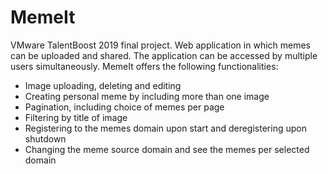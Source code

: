 # MemeIt

VMware TalentBoost 2019 final project. Web application in which
memes can be uploaded and shared. The application can be accessed by multiple users simultaneously.
MemeIt offers the following functionalities:
- Image uploading, deleting and editing
- Creating personal meme by including more than one image
- Pagination, including choice of memes per page
- Filtering by title of image
- Registering to the memes domain upon start and deregistering upon shutdown
- Changing the meme source domain and see the memes per selected domain
